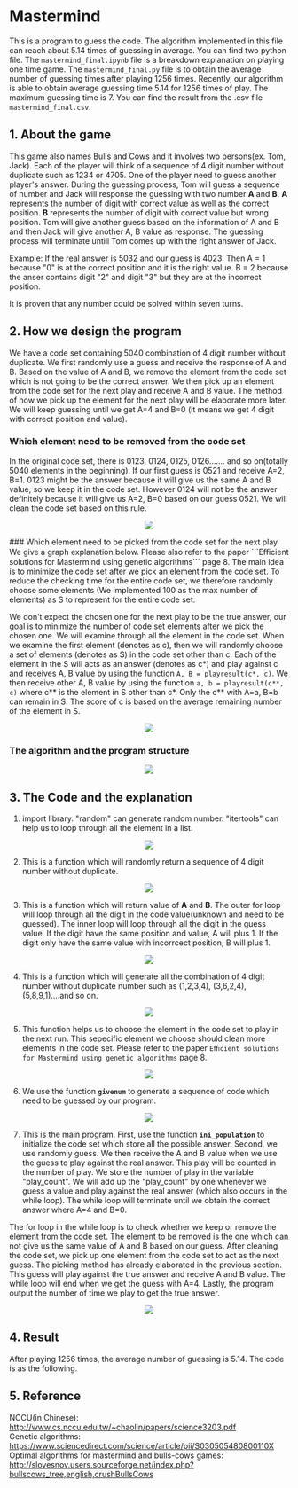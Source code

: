 # Mastermind
This is a program to guess the code. The algorithm implemented in this file can reach about 5.14 times of guessing in average. You can find two python file. The ```mastermind_final.ipynb``` file is a breakdown explanation on playing one time game. The ```mastermind_final.py``` file is to obtain the average number of guessing times after playing 1256 times. Recently, our algorithm is able to obtain average guessing time 5.14 for 1256 times of play. The maximum guessing time is 7. You can find the result from the .csv file ```mastermind_final.csv```. 
## 1. About the game<br />
This game also names Bulls and Cows and it involves two persons(ex. Tom, Jack). Each of the player will think of a sequence of 4 digit number without duplicate such as 1234 or 4705. One of the player need to guess another player's answer. During the guessing process, Tom will guess a sequence of number and Jack will response the guessing with two number **A** and **B**.  **A** represents the number of digit with correct value as well as the correct position. **B** represents the number of digit with correct value but wrong position. Tom will give another guess based on the information of A and B and then Jack will give another A, B value as response. The guessing process will terminate untill Tom comes up with the right answer of Jack.<br />

Example: If the real answer is 5032 and our guess is 4023. Then A = 1 because "0" is at the correct position and it is the right value. B = 2 because the anser contains digit "2" and digit "3" but they are at the incorrect position.<br />

It is proven that any number could be solved within seven turns. <br />

## 2. How we design the program<br />
We have a code set containing 5040 combination of 4 digit number without duplicate. We first randomly use a guess and receive the response of A and B. Based on the value of A and B, we remove the element from the code set which is not going to be the correct answer. We then pick up an element from the code set for the next play and receive A and B value. The method of how we pick up the element for the next play will be elaborate more later. We will keep guessing until we get A=4 and B=0 (it means we get 4 digit with correct position and value).<br />
### Which element need to be removed from the code set<br />
In the original code set, there is 0123, 0124, 0125, 0126....... and so on(totally 5040 elements in the beginning). If our first guess is 0521 and receive A=2, B=1. 0123 might be the answer because it will give us the same A and B value, so we keep it in the code set. However 0124 will not be the answer definitely because it will give us A=2, B=0 based on our guess 0521. We will clean the code set based on this rule.<br />
<p align="center"><img src="/image/remove.JPG"></p>
### Which element need to be picked from the code set for the next play<br />
We give a graph explanation below. Please also refer to the paper ```Eﬃcient solutions for Mastermind using genetic algorithms``` page 8. The main idea is to minimize the code set after we pick an element from the code set. To reduce the checking time for the entire code set, we therefore randomly choose some elements (We implemented 100 as the max number of elements) as S to represent for the entire code set.<br />

We don't expect the chosen one for the next play to be the true answer, our goal is to minimize the number of code set elements after we pick the chosen one. We will examine through all the element in the code set. When we examine the first element (denotes as c), then we will randomly choose a set of elements (denotes as S) in the code set other than c. Each of the element in the S will acts as an answer (denotes as c*) and play against c and receives A, B value by using the function ```A, B = playresult(c*, c)```. We then receive other A, B value by using the function ```a, b = playresult(c**, c)``` where c** is the element in S other than c*. Only the c** with A=a, B=b can remain in S. The score of c is based on the average remaining number of the element in S.
<p align="center"><img src="/image/chooseone_function.jpg"></p>

### The algorithm and the program structure<br />
<p align="center"><img src="/image/structure_final.JPG"></p>

## 3. The Code and the explanation<br />
1. import library. "random" can generate random number. "itertools" can help us to loop through all the element in a list.<br />
<p align="center"><img src="/image/1.JPG"></p>

2. This is a function which will randomly return a sequence of 4 digit number without duplicate.<br />
<p align="center"><img src="/image/2.JPG"></p>

3. This is a function which will return value of **A** and **B**. The outer for loop will loop through all the digit in the code value(unknown and need to be guessed). The inner loop will loop through all the digit in the guess value. If the digit have the same position and value, A will plus 1. If the digit only have the same value with incorrcect position, B will plus 1. <br />
<p align="center"><img src="/image/3.JPG"></p>

4. This is a function which will generate all the combination of 4 digit number without duplicate number such as (1,2,3,4), (3,6,2,4), (5,8,9,1)....and so on.<br />
<p align="center"><img src="/image/4.JPG"></p>

5. This function helps us to choose the element in the code set to play in the next run. This sepecific element we choose should clean more elements in the code set. Please refer to the paper ```Eﬃcient solutions for Mastermind using genetic algorithms``` page 8. 
<p align="center"><img src="/image/chooseone_final.JPG"></p>

6. We use the function **```givenum```** to generate a sequence of code which need to be guessed by our program.<br />
<p align="center"><img src="/image/5.JPG"></p>

7. This is the main program. First, use the function **```ini_population```** to initialize the code set which store all the possible answer. Second, we use randomly guess. We then receive the A and B value when we use the guess to play against the real answer. This play will be counted in the number of play. We store the number of play in the variable "play_count". We will add up the "play_count" by one whenever we guess a value and play against the real answer (which also occurs in the while loop). The while loop will terminate until we obtain the correct answer where A=4 and B=0. <br />

The for loop in the while loop is to check whether we keep or remove the element from the code set. The element to be removed is the one which can not give us the same value of A and B based on our guess. After cleaning the code set, we pick up one element from the code set to act as the next guess. The picking method has already elaborated in the previous section. This guess will play against the true answer and receive A and B value. The while loop will end when we get the guess with A=4. Lastly, the program output the number of time we play to get the true answer.
<p align="center"><img src="/image/main_final.JPG"></p>

## 4. Result
After playing 1256 times, the average number of guessing is 5.14. The code is as the following.<br />

## 5. Reference 
NCCU(in Chinese): http://www.cs.nccu.edu.tw/~chaolin/papers/science3203.pdf  <br />
Genetic algorithms: https://www.sciencedirect.com/science/article/pii/S030505480800110X <br />
Optimal algorithms for mastermind and bulls-cows games: http://slovesnov.users.sourceforge.net/index.php?bullscows_tree,english,crushBullsCows <br />

